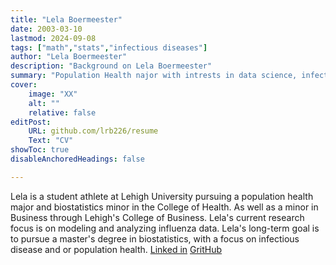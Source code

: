 ```yaml
---
title: "Lela Boermeester"
date: 2003-03-10
lastmod: 2024-09-08
tags: ["math","stats","infectious diseases"]
author: "Lela Boermeester"
description: "Background on Lela Boermeester" 
summary: "Population Health najor with intrests in data science, infectious diseases modeling, and health equity"
cover:
    image: "XX"
    alt: ""
    relative: false
editPost:
    URL: github.com/lrb226/resume
    Text: "CV"
showToc: true
disableAnchoredHeadings: false

---
```


Lela is a student athlete at Lehigh University pursuing a population health major and biostatistics minor in the College of Health. As well as a minor in Business through Lehigh's College of Business.
Lela's current research focus is on modeling and analyzing influenza data.
Lela's long-term goal is to pursue a master's degree in biostatistics, with a focus on infectious disease and or population health.
[Linked in](www.linkedin.com/in/lela-boermeester)
[GritHub](https://github.com/lrb226)
